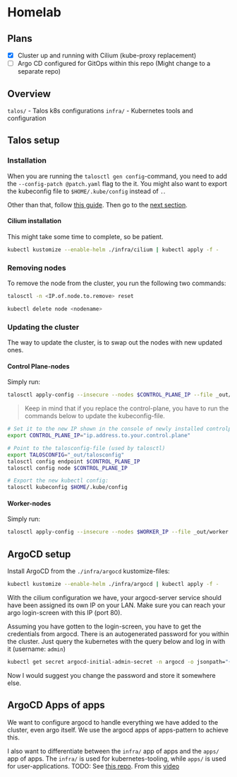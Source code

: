# Homelab

## Plans

- [x] Cluster up and running with Cilium (kube-proxy replacement)
- [ ] Argo CD configured for GitOps within this repo (Might change to a separate repo)

## Overview

`talos/` - Talos k8s configurations
`infra/` - Kubernetes tools and configuration

## Talos setup

### Installation

When you are running the `talosctl gen config`-command, you need to add the `--config-patch @patch.yaml` flag to the it. You might also want to export the kubeconfig file to `$HOME/.kube/config` instead of `.`.

Other than that, follow [this guide](https://www.talos.dev/v1.7/talos-guides/install/virtualized-platforms/proxmox/). Then go to the [next section](#cilium-installation).

#### Cilium installation

This might take some time to complete, so be patient.

```bash
kubectl kustomize --enable-helm ./infra/cilium | kubectl apply -f -
```

### Removing nodes

To remove the node from the cluster, you run the following two commands:

```bash
talosctl -n <IP.of.node.to.remove> reset

kubectl delete node <nodename>
```

### Updating the cluster

The way to update the cluster, is to swap out the nodes with new updated ones.

#### Control Plane-nodes

Simply run:

```bash
talosctl apply-config --insecure --nodes $CONTROL_PLANE_IP --file _out/controlplane.yaml
```

> Keep in mind that if you replace the control-plane, you have to run the commands below to update the kubeconfig-file.

```bash
# Set it to the new IP shown in the console of newly installed controlplane-node
export CONTROL_PLANE_IP="ip.address.to.your.control.plane"

# Point to the talosconfig-file (used by talosctl)
export TALOSCONFIG="_out/talosconfig"
talosctl config endpoint $CONTROL_PLANE_IP
talosctl config node $CONTROL_PLANE_IP

# Export the new kubectl config:
talosctl kubeconfig $HOME/.kube/config
```

#### Worker-nodes

Simply run:

```bash
talosctl apply-config --insecure --nodes $WORKER_IP --file _out/worker.yaml
```

## ArgoCD setup

Install ArgoCD from the `./infra/argocd` kustomize-files:

```bash
kubectl kustomize --enable-helm ./infra/argocd | kubectl apply -f -
```

With the cilium configuration we have, your argocd-server service should have been assigned its own IP on your LAN. Make sure you can reach your argo login-screen with this IP (port 80).

Assuming you have gotten to the login-screen, you have to get the credentials from argocd. There is an autogenerated password for you within the cluster. Just query the kubernetes with the query below and log in with it (username: `admin`)

```bash
kubectl get secret argocd-initial-admin-secret -n argocd -o jsonpath="{.data.password}"
```

Now I would suggest you change the password and store it somewhere else.

## ArgoCD Apps of apps

We want to configure argocd to handle everything we have added to the cluster, even argo itself. We use the argocd apps of apps-pattern to achieve this.

I also want to differentiate between the `infra/` app of apps and the `apps/` app of apps. The `infra/` is used for kubernetes-tooling, while `apps/` is used for user-applications.
TODO: See [this repo](https://github.com/mabusaa/argocd-course-app-of-apps/blob/main/root-app-directory-approach.yaml). From this [video](https://www.youtube.com/watch?v=TV-wSLcgu3M&ab_channel=TechwithCoachTravis)
